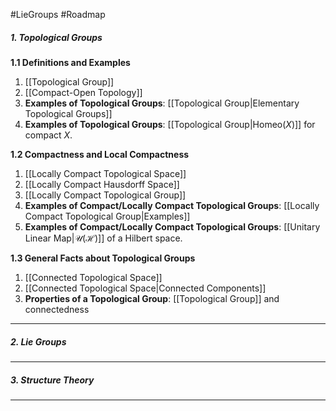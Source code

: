 #LieGroups #Roadmap 

##### 1. Topological Groups
**1.1 Definitions and Examples**
1. [[Topological Group]]
2. [[Compact-Open Topology]]
3. **Examples of Topological Groups**: [[Topological Group|Elementary Topological Groups]]
4. **Examples of Topological Groups**: [[Topological Group|$\text{Homeo}(X)$]] for compact $X$.
   
**1.2 Compactness and Local Compactness**
1. [[Locally Compact Topological Space]]
2. [[Locally Compact Hausdorff Space]]
3. [[Locally Compact Topological Group]]
4. **Examples of Compact/Locally Compact Topological Groups**: [[Locally Compact Topological Group|Examples]]
5. **Examples of Compact/Locally Compact Topological Groups**: [[Unitary Linear Map|$\mathcal{U}(\mathcal{H})$]] of a Hilbert space.

**1.3 General Facts about Topological Groups**
1. [[Connected Topological Space]]
2. [[Connected Topological Space|Connected Components]]
3. **Properties of a Topological Group**: [[Topological Group]] and connectedness
---

##### 2. Lie Groups
---
##### 3. Structure Theory
---